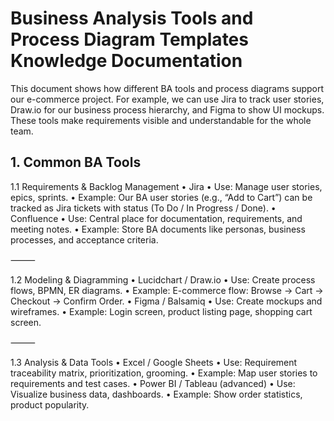 # Business Analysis Tools and Process Diagram Templates Knowledge Documentation
This document shows how different BA tools and process diagrams support our e-commerce project. For example, we can use Jira to track user stories, Draw.io for our business process hierarchy, and Figma to show UI mockups. These tools make requirements visible and understandable for the whole team.
## 1. Common BA Tools

1.1 Requirements & Backlog Management
	•	Jira
	•	Use: Manage user stories, epics, sprints.
	•	Example: Our BA user stories (e.g., “Add to Cart”) can be tracked as Jira tickets with status (To Do / In Progress / Done).
	•	Confluence
	•	Use: Central place for documentation, requirements, and meeting notes.
	•	Example: Store BA documents like personas, business processes, and acceptance criteria.

⸻

1.2 Modeling & Diagramming
	•	Lucidchart / Draw.io
	•	Use: Create process flows, BPMN, ER diagrams.
	•	Example: E-commerce flow: Browse → Cart → Checkout → Confirm Order.
	•	Figma / Balsamiq
	•	Use: Create mockups and wireframes.
	•	Example: Login screen, product listing page, shopping cart screen.

⸻

1.3 Analysis & Data Tools
	•	Excel / Google Sheets
	•	Use: Requirement traceability matrix, prioritization, grooming.
	•	Example: Map user stories to requirements and test cases.
	•	Power BI / Tableau (advanced)
	•	Use: Visualize business data, dashboards.
	•	Example: Show order statistics, product popularity.
